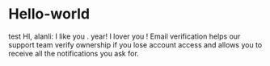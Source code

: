 # Hello-world
test
HI, alanli:
  I like you . year! I lover you !
Email verification helps our support team verify ownership if you lose account access and allows you to receive all the notifications you ask for.
